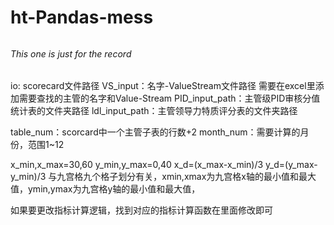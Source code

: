 # ht-Pandas-mess
######
*This one is just for the record*
######
io: scorecard文件路径
VS_input：名字-ValueStream文件路径 需要在excel里添加需要查找的主管的名字和Value-Stream
PID_input_path：主管级PID审核分值统计表的文件夹路径
ldl_input_path：主管领导力特质评分表的文件夹路径

table_num：scorcard中一个主管子表的行数+2 
month_num：需要计算的月份，范围1~12


x_min,x_max=30,60
y_min,y_max=0,40
x_d=(x_max-x_min)/3
y_d=(y_max-y_min)/3
与九宫格九个格子划分有关，xmin,xmax为九宫格x轴的最小值和最大值，ymin,ymax为九宫格y轴的最小值和最大值，

如果要更改指标计算逻辑，找到对应的指标计算函数在里面修改即可
